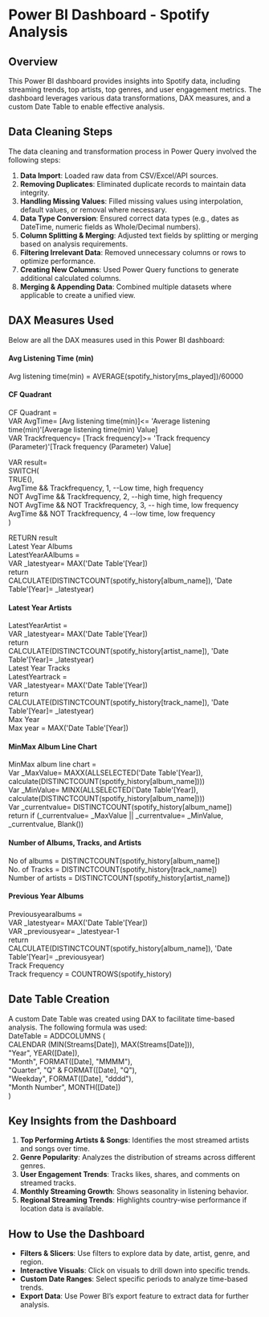 # Power BI Dashboard - Spotify Analysis

## Overview
This Power BI dashboard provides insights into Spotify data, including streaming trends, top artists, top genres, and user engagement metrics. The dashboard leverages various data transformations, DAX measures, and a custom Date Table to enable effective analysis.

## Data Cleaning Steps
The data cleaning and transformation process in Power Query involved the following steps:
1. **Data Import**: Loaded raw data from CSV/Excel/API sources.
2. **Removing Duplicates**: Eliminated duplicate records to maintain data integrity.
3. **Handling Missing Values**: Filled missing values using interpolation, default values, or removal where necessary.
4. **Data Type Conversion**: Ensured correct data types (e.g., dates as DateTime, numeric fields as Whole/Decimal numbers).
5. **Column Splitting & Merging**: Adjusted text fields by splitting or merging based on analysis requirements.
6. **Filtering Irrelevant Data**: Removed unnecessary columns or rows to optimize performance.
7. **Creating New Columns**: Used Power Query functions to generate additional calculated columns.
8. **Merging & Appending Data**: Combined multiple datasets where applicable to create a unified view.

## DAX Measures Used
Below are all the DAX measures used in this Power BI dashboard:

#### Avg Listening Time (min)
Avg listening time(min) = AVERAGE(spotify_history[ms_played])/60000

#### CF Quadrant
CF Quadrant =  <br>
VAR AvgTime= [Avg listening time(min)]<= 'Average listening time(min)'[Average listening time(min) Value] <br>
VAR Trackfrequency= [Track frequency]>= 'Track frequency (Parameter)'[Track frequency (Parameter) Value]  <br>

VAR result=  <br>
        SWITCH( <br>
            TRUE(), <br>
            AvgTime && Trackfrequency, 1, --Low time, high frequency <br>
            NOT AvgTime && Trackfrequency, 2, --high time, high frequency <br>
            NOT AvgTime && NOT Trackfrequency, 3, -- high time, low frequency <br>
            AvgTime && NOT Trackfrequency, 4  --low time, low frequency <br>
) <br>

RETURN result <br>
Latest Year Albums <br>
LatestYearAAlbums =  <br>
VAR _latestyear= MAX('Date Table'[Year]) <br>
return <br>
CALCULATE(DISTINCTCOUNT(spotify_history[album_name]), 'Date Table'[Year]= _latestyear) <br>

#### Latest Year Artists
LatestYearArtist =  <br>
VAR _latestyear= MAX('Date Table'[Year]) <br>
return <br>
CALCULATE(DISTINCTCOUNT(spotify_history[artist_name]), 'Date Table'[Year]= _latestyear) <br>
Latest Year Tracks <br>
LatestYeartrack =  <br>
VAR _latestyear= MAX('Date Table'[Year]) <br>
return <br>
CALCULATE(DISTINCTCOUNT(spotify_history[track_name]), 'Date Table'[Year]= _latestyear) <br>
Max Year <br>
Max year = MAX('Date Table'[Year]) <br>

####  MinMax Album Line Chart
MinMax album line chart =  <br>
Var _MaxValue= MAXX(ALLSELECTED('Date Table'[Year]), calculate(DISTINCTCOUNT(spotify_history[album_name]))) <br>
Var _MinValue= MINX(ALLSELECTED('Date Table'[Year]), calculate(DISTINCTCOUNT(spotify_history[album_name]))) <br>
Var _currentvalue= DISTINCTCOUNT(spotify_history[album_name]) <br>
return if (_currentvalue= _MaxValue || _currentvalue= _MinValue, _currentvalue, Blank()) <br>

####  Number of Albums, Tracks, and Artists
No of albums = DISTINCTCOUNT(spotify_history[album_name]) <br>
No. of Tracks = DISTINCTCOUNT(spotify_history[track_name]) <br>
Number of artists = DISTINCTCOUNT(spotify_history[artist_name]) <br>

####  Previous Year Albums
Previousyearalbums =  <br>
VAR _latestyear= MAX('Date Table'[Year]) <br>
VAR _previousyear= _latestyear-1 <br>
return  <br>
CALCULATE(DISTINCTCOUNT(spotify_history[album_name]), 'Date Table'[Year]= _previousyear) <br>
Track Frequency <br>
Track frequency = COUNTROWS(spotify_history) <br>

## Date Table Creation
A custom Date Table was created using DAX to facilitate time-based analysis. The following formula was used: <br>
DateTable = ADDCOLUMNS ( <br>
    CALENDAR (MIN(Streams[Date]), MAX(Streams[Date])), <br>
    "Year", YEAR([Date]), <br>
    "Month", FORMAT([Date], "MMMM"), <br>
    "Quarter", "Q" & FORMAT([Date], "Q"), <br>
    "Weekday", FORMAT([Date], "dddd"), <br>
    "Month Number", MONTH([Date]) <br>
) <br>

## Key Insights from the Dashboard
1. **Top Performing Artists & Songs**: Identifies the most streamed artists and songs over time.
2. **Genre Popularity**: Analyzes the distribution of streams across different genres.
3. **User Engagement Trends**: Tracks likes, shares, and comments on streamed tracks.
4. **Monthly Streaming Growth**: Shows seasonality in listening behavior.
5. **Regional Streaming Trends**: Highlights country-wise performance if location data is available.

## How to Use the Dashboard
- **Filters & Slicers**: Use filters to explore data by date, artist, genre, and region.
- **Interactive Visuals**: Click on visuals to drill down into specific trends.
- **Custom Date Ranges**: Select specific periods to analyze time-based trends.
- **Export Data**: Use Power BI’s export feature to extract data for further analysis.


